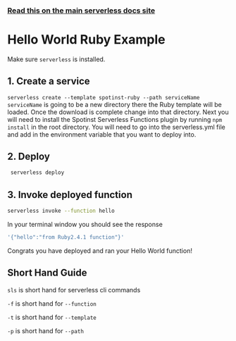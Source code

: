 <!--
title: Hello World Ruby Example
menuText: Hello World Ruby Example
description: Create a Ruby Hello World function
layout: Doc
-->

<!-- DOCS-SITE-LINK:START automatically generated  -->
### [Read this on the main serverless docs site](https://www.serverless.com/framework/docs/providers/spotinst/)
<!-- DOCS-SITE-LINK:END -->

# Hello World Ruby Example

Make sure `serverless` is installed.

## 1. Create a service
`serverless create --template spotinst-ruby --path serviceName`  `serviceName` is going to be a new directory there the Ruby template will be loaded. Once the download is complete change into that directory. Next you will need to install the Spotinst Serverless Functions plugin by running `npm install` in the root directory. You will need to go into the serverless.yml file and add in the environment variable that you want to deploy into.


## 2. Deploy
```bash
 serverless deploy
```  

## 3. Invoke deployed function
```bash
serverless invoke --function hello
```

In your terminal window you should see the response

```bash
'{"hello":"from Ruby2.4.1 function"}'
```

Congrats you have deployed and ran your Hello World function!

## Short Hand Guide

`sls` is short hand for serverless cli commands

`-f` is short hand for `--function`

`-t` is short hand for `--template`

`-p` is short hand for `--path`
